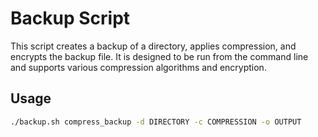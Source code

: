 # Backup Script

This script creates a backup of a directory, applies compression, and encrypts the backup file. It is designed to be run from the command line and supports various compression algorithms and encryption.

## Usage

```bash
./backup.sh compress_backup -d DIRECTORY -c COMPRESSION -o OUTPUT
